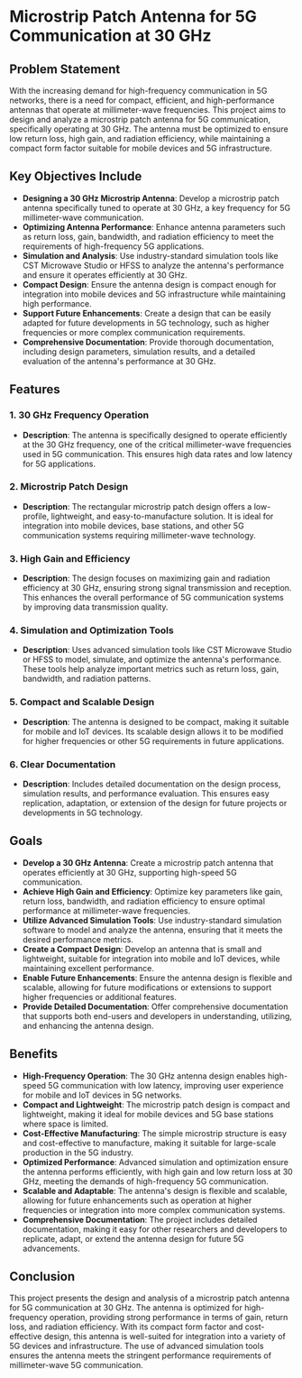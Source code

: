 # Microstrip Patch Antenna for 5G Communication at 30 GHz

## Problem Statement
With the increasing demand for high-frequency communication in 5G networks, there is a need for compact, efficient, and high-performance antennas that operate at millimeter-wave frequencies. This project aims to design and analyze a microstrip patch antenna for 5G communication, specifically operating at 30 GHz. The antenna must be optimized to ensure low return loss, high gain, and radiation efficiency, while maintaining a compact form factor suitable for mobile devices and 5G infrastructure.

## Key Objectives Include
- **Designing a 30 GHz Microstrip Antenna**: Develop a microstrip patch antenna specifically tuned to operate at 30 GHz, a key frequency for 5G millimeter-wave communication.
- **Optimizing Antenna Performance**: Enhance antenna parameters such as return loss, gain, bandwidth, and radiation efficiency to meet the requirements of high-frequency 5G applications.
- **Simulation and Analysis**: Use industry-standard simulation tools like CST Microwave Studio or HFSS to analyze the antenna's performance and ensure it operates efficiently at 30 GHz.
- **Compact Design**: Ensure the antenna design is compact enough for integration into mobile devices and 5G infrastructure while maintaining high performance.
- **Support Future Enhancements**: Create a design that can be easily adapted for future developments in 5G technology, such as higher frequencies or more complex communication requirements.
- **Comprehensive Documentation**: Provide thorough documentation, including design parameters, simulation results, and a detailed evaluation of the antenna's performance at 30 GHz.

## Features

### 1. 30 GHz Frequency Operation
   - **Description**: The antenna is specifically designed to operate efficiently at the 30 GHz frequency, one of the critical millimeter-wave frequencies used in 5G communication. This ensures high data rates and low latency for 5G applications.

### 2. Microstrip Patch Design
   - **Description**: The rectangular microstrip patch design offers a low-profile, lightweight, and easy-to-manufacture solution. It is ideal for integration into mobile devices, base stations, and other 5G communication systems requiring millimeter-wave technology.

### 3. High Gain and Efficiency
   - **Description**: The design focuses on maximizing gain and radiation efficiency at 30 GHz, ensuring strong signal transmission and reception. This enhances the overall performance of 5G communication systems by improving data transmission quality.

### 4. Simulation and Optimization Tools
   - **Description**: Uses advanced simulation tools like CST Microwave Studio or HFSS to model, simulate, and optimize the antenna's performance. These tools help analyze important metrics such as return loss, gain, bandwidth, and radiation patterns.

### 5. Compact and Scalable Design
   - **Description**: The antenna is designed to be compact, making it suitable for mobile and IoT devices. Its scalable design allows it to be modified for higher frequencies or other 5G requirements in future applications.

### 6. Clear Documentation
   - **Description**: Includes detailed documentation on the design process, simulation results, and performance evaluation. This ensures easy replication, adaptation, or extension of the design for future projects or developments in 5G technology.

## Goals

- **Develop a 30 GHz Antenna**: Create a microstrip patch antenna that operates efficiently at 30 GHz, supporting high-speed 5G communication.
- **Achieve High Gain and Efficiency**: Optimize key parameters like gain, return loss, bandwidth, and radiation efficiency to ensure optimal performance at millimeter-wave frequencies.
- **Utilize Advanced Simulation Tools**: Use industry-standard simulation software to model and analyze the antenna, ensuring that it meets the desired performance metrics.
- **Create a Compact Design**: Develop an antenna that is small and lightweight, suitable for integration into mobile and IoT devices, while maintaining excellent performance.
- **Enable Future Enhancements**: Ensure the antenna design is flexible and scalable, allowing for future modifications or extensions to support higher frequencies or additional features.
- **Provide Detailed Documentation**: Offer comprehensive documentation that supports both end-users and developers in understanding, utilizing, and enhancing the antenna design.

## Benefits

- **High-Frequency Operation**: The 30 GHz antenna design enables high-speed 5G communication with low latency, improving user experience for mobile and IoT devices in 5G networks.
- **Compact and Lightweight**: The microstrip patch design is compact and lightweight, making it ideal for mobile devices and 5G base stations where space is limited.
- **Cost-Effective Manufacturing**: The simple microstrip structure is easy and cost-effective to manufacture, making it suitable for large-scale production in the 5G industry.
- **Optimized Performance**: Advanced simulation and optimization ensure the antenna performs efficiently, with high gain and low return loss at 30 GHz, meeting the demands of high-frequency 5G communication.
- **Scalable and Adaptable**: The antenna's design is flexible and scalable, allowing for future enhancements such as operation at higher frequencies or integration into more complex communication systems.
- **Comprehensive Documentation**: The project includes detailed documentation, making it easy for other researchers and developers to replicate, adapt, or extend the antenna design for future 5G advancements.

## Conclusion
This project presents the design and analysis of a microstrip patch antenna for 5G communication at 30 GHz. The antenna is optimized for high-frequency operation, providing strong performance in terms of gain, return loss, and radiation efficiency. With its compact form factor and cost-effective design, this antenna is well-suited for integration into a variety of 5G devices and infrastructure. The use of advanced simulation tools ensures the antenna meets the stringent performance requirements of millimeter-wave 5G communication.
